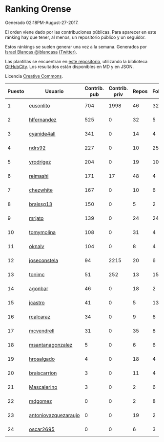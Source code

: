 # Ranking Orense

Generado 02:18PM-August-27-2017.

El orden viene dado por las contribuciones públicas. Para aparecer en este ránking hay que tener, al menos, un repositorio público y un seguidor.

Estos ránkings se suelen generar una vez a la semana. Generados por [Israel Blancas @iblancasa](https://github.com/iblancasa/) [(Twitter)](https://twitter.com/iblancasa).

Las plantillas se encuentran en [este repositorio](https://github.com/iblancasa/GH-Spanish-Ranking), utilizando la biblioteca [GitHubCity](https://github.com/iblancasa/GitHubCity). Los resultados están disponibles en MD y en JSON.

Licencia [Creative Commons](https://creativecommons.org/licenses/by/4.0/).

| Puesto   |  Usuario  | Contrib. pub | Contrib. priv |Repos| Followers | Desde |  Avatar  |
|----------|-----------|--------------|---------------|-----|-----------|-------|----------|
|1|[eusonlito](https://github.com/eusonlito)|704|1998|46|32|2011-03-01|![eusonlito](https://avatars1.githubusercontent.com/u/644551)|
|2|[hlfernandez](https://github.com/hlfernandez)|525|0|32|5|2013-01-31|![hlfernandez](https://avatars0.githubusercontent.com/u/3440230)|
|3|[cyanide4all](https://github.com/cyanide4all)|341|0|14|4|2015-10-13|![cyanide4all](https://avatars0.githubusercontent.com/u/15110109)|
|4|[ndrs92](https://github.com/ndrs92)|227|0|10|25|2013-12-10|![ndrs92](https://avatars2.githubusercontent.com/u/6155245)|
|5|[yrodrigez](https://github.com/yrodrigez)|204|0|19|10|2014-02-26|![yrodrigez](https://avatars3.githubusercontent.com/u/6799275)|
|6|[reimashi](https://github.com/reimashi)|171|17|48|4|2013-11-16|![reimashi](https://avatars0.githubusercontent.com/u/5956659)|
|7|[chezwhite](https://github.com/chezwhite)|167|0|10|6|2014-10-06|![chezwhite](https://avatars3.githubusercontent.com/u/9041169)|
|8|[braissg13](https://github.com/braissg13)|150|0|5|2|2016-11-03|![braissg13](https://avatars0.githubusercontent.com/u/23237528)|
|9|[mrjato](https://github.com/mrjato)|139|0|24|24|2013-01-31|![mrjato](https://avatars3.githubusercontent.com/u/3437005)|
|10|[tomymolina](https://github.com/tomymolina)|108|0|31|4|2012-01-06|![tomymolina](https://avatars1.githubusercontent.com/u/1309445)|
|11|[oknalv](https://github.com/oknalv)|104|0|8|4|2014-12-05|![oknalv](https://avatars3.githubusercontent.com/u/10089519)|
|12|[joseconstela](https://github.com/joseconstela)|94|2215|20|6|2014-01-13|![joseconstela](https://avatars3.githubusercontent.com/u/6388629)|
|13|[tonimc](https://github.com/tonimc)|51|252|13|15|2011-04-25|![tonimc](https://avatars1.githubusercontent.com/u/750002)|
|14|[agonbar](https://github.com/agonbar)|46|0|18|2|2012-03-19|![agonbar](https://avatars2.githubusercontent.com/u/1553211)|
|15|[jcastro](https://github.com/jcastro)|41|0|5|13|2010-01-26|![jcastro](https://avatars3.githubusercontent.com/u/190036)|
|16|[rcalcaraz](https://github.com/rcalcaraz)|34|0|9|6|2013-10-24|![rcalcaraz](https://avatars0.githubusercontent.com/u/5764920)|
|17|[mcvendrell](https://github.com/mcvendrell)|31|0|35|8|2012-06-18|![mcvendrell](https://avatars2.githubusercontent.com/u/1863001)|
|18|[msantanagonzalez](https://github.com/msantanagonzalez)|5|0|6|6|2014-09-22|![msantanagonzalez](https://avatars1.githubusercontent.com/u/8866635)|
|19|[hrosalgado](https://github.com/hrosalgado)|4|0|18|4|2014-11-24|![hrosalgado](https://avatars1.githubusercontent.com/u/9938772)|
|20|[braiscarrion](https://github.com/braiscarrion)|3|0|11|4|2013-12-29|![braiscarrion](https://avatars3.githubusercontent.com/u/6281857)|
|21|[Mascalerino](https://github.com/Mascalerino)|3|0|2|6|2014-12-05|![Mascalerino](https://avatars3.githubusercontent.com/u/10086067)|
|22|[mdgomez](https://github.com/mdgomez)|0|0|2|8|2014-11-26|![mdgomez](https://avatars2.githubusercontent.com/u/9967701)|
|23|[antoniovazquezaraujo](https://github.com/antoniovazquezaraujo)|0|0|19|2|2011-08-17|![antoniovazquezaraujo](https://avatars3.githubusercontent.com/u/987077)|
|24|[oscar2695](https://github.com/oscar2695)|0|0|6|3|2013-10-24|![oscar2695](https://avatars3.githubusercontent.com/u/5764349)|
